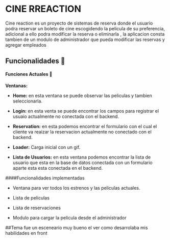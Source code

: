 
# CINE RREACTION
Cine reaction es un proyecto de sistemas de reserva donde el usuario podra reservar un boleto de cine escogidendo la pelicula de su preferencia, adicional a ello podra modificar la reserva o eliminarla , la aplicacion consta tambien de un modulo de administrador que pueda modificar las reservas y agregar empleados 
## Funcionalidades 🥁

#### Funciones Actuales 🎥


**Ventanas:**

- **Home:** en esta ventana se puede observar las peliculas y  tambien seleccionarla.
- **Login:** en esta venta se puede encontrar los campos para registrar el usuaio actualmente no conectada con el backend.

- **Reservation:** en esta podemos encontrar el formulario con el cual el cliente va reaizar la reservacion actualmente no conectado con el backend.

- **Loader:** Carga inicial con un gif.

- **Lista de Usuarios:** en esta ventana podemos encontrar la lista de usuario que esta en la base de datos conectada con un formulario aparte esta esta conectada en el backend.

####Funcionalidades implementadas 

- Ventana para ver todos los estrenos y las peliculas actuales.

- Lista de peliculas 

- Lista de reservaciones

- Modulo para cargar la pelicula desde el administrador

##Tema
fue un esceneario muy bueno el ver como desarrolaba mis habilidades en front 